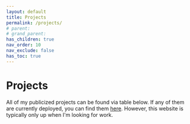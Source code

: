 ```yaml
---
layout: default
title: Projects
permalink: /projects/
# parent: 
# grand_parent: 
has_children: true
nav_order: 10
nav_exclude: false
has_toc: true
---
```


# Projects
All of my publicized projects can be found via table below. If any of them are currently deployed, you can find them [here](http://paulsprojects.xyz). However, this website is typically only up when I'm looking for work.